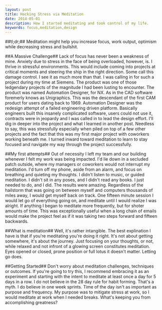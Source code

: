 ```yaml
---
layout: post
title: Hacking Stress via Meditation
date: 2014-05-01
description: How I started meditating and took control of my life.
keywords: focus,meditation,design
---
```

##tl;dr;##
Meditation might help you increase focus, work output, optimism while decreasing stress and bullshit.

##A Massive Challenge##
Lack of focus has never been a weakness of mine.  Anxiety due to stress in the face of being overloaded, however, is.  I thrive in stressful environments.  This would include coming into projects at critical moments and steering the ship in the right direction.  Some call this damage control.  I see it as much more than that.  I was calling in for such a project during my time at Siemens.  The product was one of those ledgendary projects of the magnitude I had been lusting to encounter.  The product was named Automation Designer, for NX.  As in the CAD software foremerly knows as Unigraphics.  This was the descendant of the first CAM product for users dating back to 1969.  Automation Designer was the redesign attempt of a failed engineering driven platform.  Basically engineers built this insanely complicated software, users could not use it, contracts were in jeopardy and I was called in to lead  the design effort.  I'll dig in deeper into the project and what I learned in another post.  Needless to say, this was stressfully especially when piled on top of a few other projects and the fact that this was my first major project with coworkers working beneath me.  I turned inward toward meditation to learn to stay focused and navigate my way through the project successfully.

##My first attempts##
Out of necessity I left my team and our building whenever I felt my work was being impacted.  I'd lie down in a secluded patch outside, where my managers or coworkers would not interrupt my meditation.  I'd turn off my phone, aside from an alarm, and focus on breathing and quieting my thoughts.  I didn't listen to music, or guided meditation.  I didn't sit in any poses, and I didn't read any books.  I just needed to do, and I did.  The results were amazing.  Regardless of the hailstorm that was going on between myself and computers thousands of miles away, I would get myself back on track.  One fifteen minute session I would let go of everything going on, and meditate until I would realize I was alright.  If anything I began to meditate more frequently, but for shoter amounts of time.  This was exceptionally useful when a long chain of emails would make the project feel as if it was taking two steps forward and fifteen backwards.

##What is meditation##
Well, it's rather intangible.  The best explination I have is that if you're meditating you're doing it right.  It's not about getting somewhere, it's about the journey.  Just focusing on your thoughts, or not, while relaxed and not infront of a glowing screen constitutes meditation.  Eyes opened or closed, prone position or full lotus it doesn't matter.  Letting go does.

##Getting Started##
Don't worry about meditation challenges, techniques or outcomes.  If you're going to try this, I recommend embracing it as an experiment and starting with the intent to meditate at least once a day for 5 days in a row.  I do not believe in the 28 day rule for habit forming.  That's a myth.  I do believe in one week sprints.  Time of the day isn't as important as purpose and frequency.  My purpose was to mitigate stress at work, so I would meditate at work when I needed breaks.  What's keeping you from accomplishing greatness?